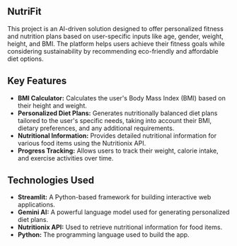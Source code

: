 ## NutriFit
This project is an AI-driven solution designed to offer personalized fitness and nutrition plans based on user-specific inputs like age, gender, weight, height, and BMI. The platform helps users achieve their fitness goals while considering sustainability by recommending eco-friendly and affordable diet options.

## Key Features
- **BMI Calculator:** Calculates the user's Body Mass Index (BMI) based on their height and weight.
- **Personalized Diet Plans:** Generates nutritionally balanced diet plans tailored to the user's specific needs, taking into account their BMI, dietary preferences, and any additional requirements.
- **Nutritional Information:** Provides detailed nutritional information for various food items using the Nutritionix API.
- **Progress Tracking:** Allows users to track their weight, calorie intake, and exercise activities over time.

## Technologies Used
- **Streamlit:** A Python-based framework for building interactive web applications.
- **Gemini AI:** A powerful language model used for generating personalized diet plans.
- **Nutritionix API:** Used to retrieve nutritional information for food items.
- **Python:** The programming language used to build the app.
